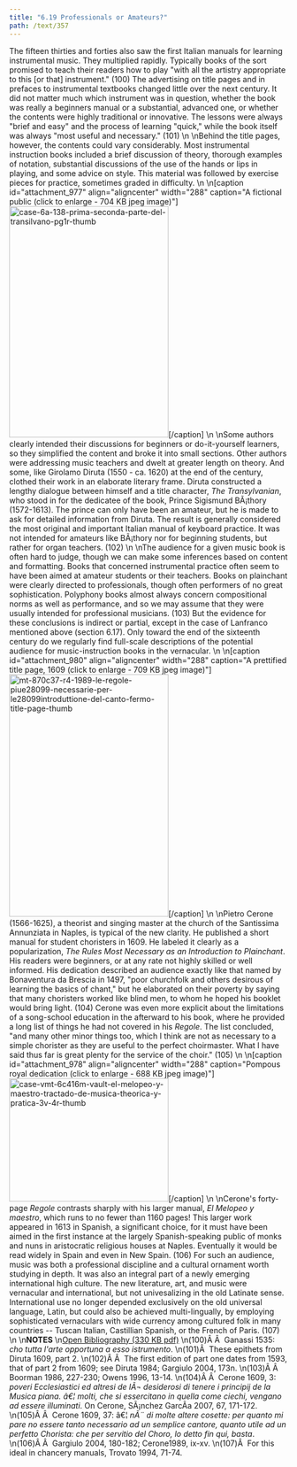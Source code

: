 ```yaml
---
title: "6.19 Professionals or Amateurs?"
path: /text/357
---
```

The fifteen thirties and forties also saw the first Italian manuals for learning instrumental music. They multiplied rapidly. Typically books of the sort promised to teach their readers how to play "with all the artistry appropriate to this [or that] instrument." (100) The advertising on title pages and in prefaces to instrumental textbooks changed little over the next century. It did not matter much which instrument was in question, whether the book was really a beginners manual or a substantial, advanced one, or whether the contents were highly traditional or innovative. The lessons were always "brief and easy" and the process of learning "quick," while the book itself was always "most useful and necessary." (101)\n\nBehind the title pages, however, the contents could vary considerably. Most instrumental instruction books included a brief discussion of theory, thorough examples of notation, substantial discussions of the use of the hands or lips in playing, and some advice on style. This material was followed by exercise pieces for practice, sometimes graded in difficulty.\n\n[caption id="attachment_977" align="aligncenter" width="288" caption="A fictional public (click to enlarge - 704 KB jpeg image)"]<a rel="pop-up" href="http://www.humanismforsale.org/text/images_full/6.00_Chapter_Six/Case-6A-138,-Prima-seconda-parte-del-Transilvano,--pg.1r.jpg"><img class="size-full wp-image-977" title="case-6a-138-prima-seconda-parte-del-transilvano-pg1r-thumb" src="http://www.humanismforsale.org/text/wp-content/uploads/2008/09/case-6a-138-prima-seconda-parte-del-transilvano-pg1r-thumb.jpg" alt="case-6a-138-prima-seconda-parte-del-transilvano-pg1r-thumb" width="288" height="418" /></a>[/caption]\n\nSome authors clearly intended their discussions for beginners or do-it-yourself learners, so they simplified the content and broke it into small sections. Other authors were addressing music teachers and dwelt at greater length on theory. And some, like Girolamo Diruta (1550 - ca. 1620) at the end of the century, clothed their work in an elaborate literary frame. Diruta constructed a lengthy dialogue between himself and a title character, <em>The Transylvanian</em>, who stood in for the dedicatee of the book, Prince Sigismund BÃ¡thory (1572-1613). The prince can only have been an amateur, but he is made to ask for detailed information from Diruta. The result is generally considered the most original and important Italian manual of keyboard practice. It was not intended for amateurs like BÃ¡thory nor for beginning students, but rather for organ teachers. (102)\n\nThe audience for a given music book is often hard to judge, though we can make some inferences based on content and formatting. Books that concerned instrumental practice often seem to have been aimed at amateur students or their teachers. Books on plainchant were clearly directed to professionals, though often performers of no great sophistication. Polyphony books almost always concern compositional norms as well as performance, and so we may assume that they were usually intended for professional musicians. (103) But the evidence for these conclusions is indirect or partial, except in the case of Lanfranco mentioned above (section 6.17). Only toward the end of the sixteenth century do we regularly find full-scale descriptions of the potential audience for music-instruction books in the vernacular.\n\n[caption id="attachment_980" align="aligncenter" width="288" caption="A prettified title page, 1609 (click to enlarge - 709 KB jpeg image)"]<a rel="pop-up" href="http://www.humanismforsale.org/text/images_full/6.00_Chapter_Six/MT-870.C37-R4-1989,-Le-regole-piu-necessarie-per-lintroduttione-del-canto-fermo,-title-page.jpg"><img class="size-full wp-image-980" title="mt-870c37-r4-1989-le-regole-piue28099-necessarie-per-le28099introduttione-del-canto-fermo-title-page-thumb" src="http://www.humanismforsale.org/text/wp-content/uploads/2008/09/mt-870c37-r4-1989-le-regole-piue28099-necessarie-per-le28099introduttione-del-canto-fermo-title-page-thumb.jpg" alt="mt-870c37-r4-1989-le-regole-piue28099-necessarie-per-le28099introduttione-del-canto-fermo-title-page-thumb" width="288" height="438" /></a>[/caption]\n\nPietro Cerone (1566-1625), a theorist and singing master at the church of the Santissima Annunziata in Naples, is typical of the new clarity. He published a short manual for student choristers in 1609. He labeled it clearly as a popularization, <em>The Rules Most Necessary as an Introduction to Plainchant</em>. His readers were beginners, or at any rate not highly skilled or well informed. His dedication described an audience exactly like that named by Bonaventura da Brescia in 1497, "poor churchfolk and others desirous of learning the basics of chant," but he elaborated on their poverty by saying that many choristers worked like blind men, to whom he hoped his booklet would bring light. (104) Cerone was even more explicit about the limitations of a song-school education in the afterward to his book, where he provided a long list of things he had not covered in his <em>Regole</em>. The list concluded, "and many other minor things too, which I think are not as necessary to a simple chorister as they are useful to the perfect choirmaster. What I have said thus far is great plenty for the service of the choir." (105)\n\n[caption id="attachment_978" align="aligncenter" width="288" caption="Pompous royal dedication (click to enlarge - 688 KB jpeg image)"]<a rel="pop-up" href="http://www.humanismforsale.org/text/images_full/6.00_Chapter_Six/Case-VMT-6.C416m-(VAULT)-El-melopeo-y-maestro-tractado-de-musica-theorica-y-pratica,-3v-4r.jpg"><img class="size-full wp-image-978" title="case-vmt-6c416m-vault-el-melopeo-y-maestro-tractado-de-musica-theorica-y-pratica-3v-4r-thumb" src="http://www.humanismforsale.org/text/wp-content/uploads/2008/09/case-vmt-6c416m-vault-el-melopeo-y-maestro-tractado-de-musica-theorica-y-pratica-3v-4r-thumb.jpg" alt="case-vmt-6c416m-vault-el-melopeo-y-maestro-tractado-de-musica-theorica-y-pratica-3v-4r-thumb" width="288" height="223" /></a>[/caption]\n\nCerone's forty-page <em>Regole</em> contrasts sharply with his larger manual, <em>El Melopeo y maestro</em>, which runs to no fewer than 1160 pages! This larger work appeared in 1613 in Spanish, a significant choice, for it must have been aimed in the first instance at the largely Spanish-speaking public of monks and nuns in aristocratic religious houses at Naples. Eventually it would be read widely in Spain and even in New Spain. (106) For such an audience, music was both a professional discipline and a cultural ornament worth studying in depth. It was also an integral part of a newly emerging international high culture. The new literature, art, and music were vernacular and international, but not univesalizing in the old Latinate sense. International use no longer depended exclusively on the old universal language, Latin, but could also be achieved multi-lingually, by employing sophisticated vernaculars with wide currency among cultured folk in many countries -- Tuscan Italian, Castillian Spanish, or the French of Paris. (107)\n\n<strong>NOTES</strong>\n<a href="http://www.humanismforsale.org/bibliography.pdf" target="new">Open Bibliography (330 KB pdf)</a>\n(100)Â Â  Ganassi 1535: <em>cho tutta l'arte opportuna a esso istrumento</em>.\n(101)Â  These epithets from Diruta 1609, part 2.\n(102)Â Â  The first edition of part one dates from 1593, that of part 2 from 1609; see Diruta 1984; Gargiulo 2004, 173n.\n(103)Â Â  Boorman 1986, 227-230; Owens 1996, 13-14.\n(104)Â Â  Cerone 1609, 3: <em>poveri Ecclesiastici ed altresi de lÃ¬ desiderosi di tenere i principij de la Musica piana. â€¦ molti, che si essercitano in quella come ciechi, vengano ad essere illuminati</em>. On Cerone, SÃ¡nchez GarcÃ­a 2007, 67, 171-172.\n(105)Â Â  Cerone 1609, 37: â€¦ <em>nÃ¨ di molte altere cosette: per quanto mi pare no essere tanto necessario ad un semplice cantore, quanto utile ad un perfetto Chorista: che per servitio del Choro, lo detto fin qui, basta</em>.\n(106)Â Â  Gargiulo 2004, 180-182; Cerone1989, ix-xv.\n(107)Â  For this ideal in chancery manuals, Trovato 1994, 71-74.
